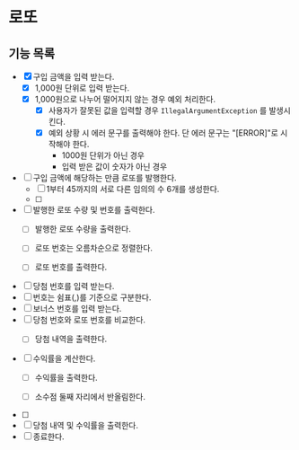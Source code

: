 # 로또

## 기능 목록

- [x] 구입 금액을 입력 받는다.
  - [x] 1,000원 단위로 입력 받는다.
  - [x] 1,000원으로 나누어 떨어지지 않는 경우 예외 처리한다.
    - [x] 사용자가 잘못된 값을 입력할 경우 `IllegalArgumentException` 를 발생시킨다.
    - [x] 예외 상황 시 에러 문구를 출력해야 한다. 단 에러 문구는 "[ERROR]"로 시작해야 한다.
      - 1000원 단위가 아닌 경우
      - 입력 받은 값이 숫자가 아닌 경우


- [ ] 구입 금액에 해당하는 만큼 로또를 발행한다.
  - [ ] 1부터 45까지의 서로 다른 임의의 수 6개를 생성한다.
  - [ ]


- [ ] 발행한 로또 수량 및 번호를 출력한다.
  - [ ] 발행한 로또 수량을 출력한다. 
  - [ ] 로또 번호는 오름차순으로 정렬한다.
  - [ ] 로또 번호를 출력한다.



- [ ] 당첨 번호를 입력 받는다.
- [ ] 번호는 쉼표(,)를 기준으로 구분한다.
- [ ] 보너스 번호를 입력 받는다.
- [ ] 당첨 번호와 로또 번호를 비교한다.
  - [ ] 당첨 내역을 출력한다.


- [ ] 수익률을 계산한다.
  - [ ] 수익률을 출력한다.
  - [ ] 소수점 둘째 자리에서 반올림한다.


- [ ] 
- [ ] 당첨 내역 및 수익률을 출력한다.
- [ ] 종료한다.
